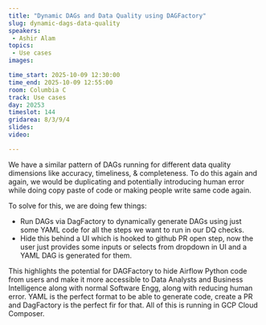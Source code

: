 ```yaml
---
title: "Dynamic DAGs and Data Quality using DAGFactory"
slug: dynamic-dags-data-quality
speakers:
 - Ashir Alam
topics:
 - Use cases
images:

time_start: 2025-10-09 12:30:00
time_end: 2025-10-09 12:55:00
room: Columbia C
track: Use cases
day: 20253
timeslot: 144
gridarea: 8/3/9/4
slides:
video:

---
```


We have a similar pattern of DAGs running for different data quality dimensions like accuracy, timeliness, & completeness. To do this again and again, we would be duplicating and potentially introducing human error while doing copy paste of code or making people write same code again.

To solve for this, we are doing few things:
 - Run DAGs via DagFactory to dynamically generate DAGs using just some YAML code for all the steps we want to run in our DQ checks.
 - Hide this behind a UI which is hooked to github PR open step, now the user just provides some inputs or selects from dropdown in UI and a YAML DAG is generated for them.

This highlights the potential for DAGFactory to hide Airflow Python code from users and make it more accessible to Data Analysts and Business Intelligence along with normal Software Engg, along with reducing human error. YAML is the perfect format to be able to generate code, create a PR and DagFactory is the perfect fir for that. All of this is running in GCP Cloud Composer.

